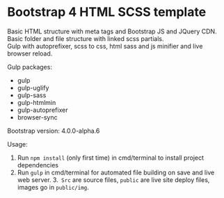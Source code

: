 # Bootstrap 4 HTML SCSS template

Basic HTML structure with meta tags and Bootstrap JS and JQuery CDN.  
Basic folder and file structure with linked scss partials.  
Gulp with autoprefixer, scss to css, html sass and js minifier and live browser reload.  


Gulp packages:
* gulp
* gulp-uglify
* gulp-sass
* gulp-htmlmin
* gulp-autoprefixer
* browser-sync


Bootstrap version: 4.0.0-alpha.6


Usage:
1. Run `npm install` (only first time) in cmd/terminal to install project dependencies
2. Run `gulp` in cmd/terminal for automated file building on save and live web server.
3.` Src` are source files, `public` are live site deploy files, images go in `public/img`.
